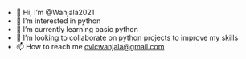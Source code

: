 - 👋 Hi, I’m @Wanjala2021
- 👀 I’m interested in python
- 🌱 I’m currently learning basic python
- 💞️ I’m looking to collaborate on python projects to improve my skills
- 📫 How to reach me ovicwanjala@gmail.com

<!---
Wanjala2021/Wanjala2021 is a ✨ special ✨ repository because its `README.md` (this file) appears on your GitHub profile.
You can click the Preview link to take a look at your changes.
--->
